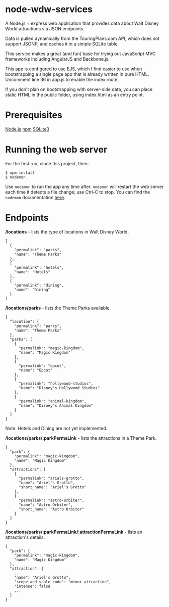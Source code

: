 # node-wdw-services

A Node.js + express web application that provides data about Walt Disney World attractions via JSON endpoints.

Data is pulled dynamically from the TouringPlans.com API, which does not support JSONP, and caches it in a simple SQLite table.

This service makes a great (and fun) base for trying out JavaScript MVC frameworks including AngularJS and Backbone.js.

This app is configured to use EJS, which I find easier to use when bootstrapping a single page app that is already written in pure HTML. Uncomment line 36 in app.js to enable the index route.

If you don't plan on bootstrapping with server-side data, you can place static HTML in the public folder, using index.html as an entry point.

# Prerequisites

[Node.js](http://nodejs.org)
[npm](https://npmjs.org)
[SQLite3](http://www.sqlite.org)

# Running the web server

For the first run, clone this project, then:

	$ npm install
	$ nodemon
	
Use `nodemon` to run the app any time after. `nodemon` will restart the web server each time it detects a file change; use Ctrl-C to stop. You can find the `nodemon` documentation [here](https://github.com/remy/nodemon).

# Endpoints

**/locations** - lists the type of locations in Walt Disney World.

	[
	  {
	    "permalink": "parks",
	    "name": "Theme Parks"
	  },
	  {
	    "permalink": "hotels",
	    "name": "Hotels"
	  },
	  {
	    "permalink": "dining",
	    "name": "Dining"
	  }
	]
	
**/locations/parks** - lists the Theme Parks available.

	{
	  "location": {
	    "permalink": "parks",
	    "name": "Theme Parks"
	  },
	  "parks": [
	    {
	      "permalink": "magic-kingdom",
	      "name": "Magic Kingdom"
	    },
	    {
	      "permalink": "epcot",
	      "name": "Epcot"
	    },
	    {
	      "permalink": "hollywood-studios",
	      "name": "Disney's Hollywood Studios"
	    },
	    {
	      "permalink": "animal-kingdom",
	      "name": "Disney's Animal Kingdom"
	    }
	  ]
	}
	
Note: Hotels and Dining are not yet implemented.
	
**/locations/parks/:parkPermaLink** - lists the attractions in a Theme Park.

	{
	  "park": {
	    "permalink": "magic-kingdom",
	    "name": "Magic Kingdom"
	  },
	  "attractions": [
	    {
	      "permalink": "ariels-grotto",
	      "name": "Ariel's Grotto",
	      "short_name": "Ariel's Grotto"
	    },
	    {
	      "permalink": "astro-orbiter",
	      "name": "Astro Orbiter",
	      "short_name": "Astro Orbiter"
	    }
	  ]
	}
	
**/locations/parks/:parkPermaLink/:attractionPermaLink** - lists an attraction's details.

	{
	  "park": {
	    "permalink": "magic-kingdom",
	    "name": "Magic Kingdom"
	  },
	  "attraction": {
		...
	    "name": "Ariel's Grotto",
	    "scope_and_scale_code": "minor_attraction",
	    "intense": false
		...
	  }
	}